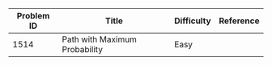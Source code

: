 | Problem ID | Title | Difficulty | Reference
| --- | --- | --- | ---
| 1514 | Path with Maximum Probability | Easy | 
